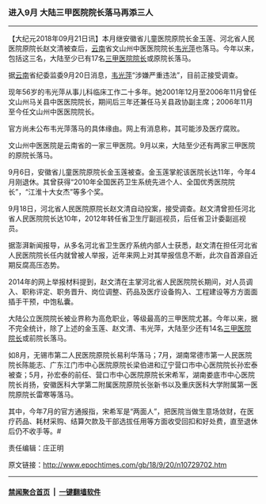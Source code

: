### 进入9月 大陆三甲医院院长落马再添三人
------------------------

<p>【大纪元2018年09月21日讯】本月继安徽省儿童医院原院长金玉莲、河北省人民医院原院长赵文清被查后，<a href="http://www.epochtimes.com/gb/tag/%E4%BA%91%E5%8D%97.html">云南</a>省文山州中医医院院长<a href="http://www.epochtimes.com/gb/tag/%E9%9F%A6%E5%85%89%E8%90%8D.html">韦光萍</a>也落马。今年以来，包括这三名，大陆至少已有17名<a href="http://www.epochtimes.com/gb/tag/%E4%B8%89%E7%94%B2%E5%8C%BB%E9%99%A2%E9%99%A2%E9%95%BF.html">三甲医院院长</a>或原院长落马。</p>
<p>据<a href="http://www.epochtimes.com/gb/tag/%E4%BA%91%E5%8D%97.html">云南</a>省纪委监委9月20日消息，<a href="http://www.epochtimes.com/gb/tag/%E9%9F%A6%E5%85%89%E8%90%8D.html">韦光萍</a>“涉嫌严重违法”，目前正接受调查。</p>
<p>现年56岁的韦光萍从事儿科临床工作二十多年。她2001年12月至2006年11月曾任文山州马关县中医医院院长，期间后三年还兼任马关县政协副主席；2006年11月至今任文山州中医医院院长。</p>
<p>官方尚未公布韦光萍落马的具体缘由。网上有消息称，其可能涉及医疗腐败。</p>
<p>文山州中医医院是云南省的一家三甲医院。9月以来，大陆至少还有两家三甲医院的原院长落马。</p>
<p>9月6日，安徽省儿童医院原院长金玉莲被查。金玉莲掌舵该医院长达11年，今年4月刚退休。其曾获得“2010年全国医药卫生系统先进个人、全国优秀医院院长”，“江淮十大女杰”等多个奖。</p>
<p>9月18日，河北省人民医院原院长赵文清自动投案，接受调查。赵文清曾担任河北省人民医院院长达10年，2012年转任省卫生厅副巡视员，后任省卫计委副巡视员。</p>
<p>据澎湃新闻报导，从多名河北省卫生医疗系统内部人士获悉，赵文清在担任河北省人民医院院长任内就曾被人举报，近年来网上对其举报信息不断，此次自首源自近期反腐高压态势。</p>
<p>2014年的网上举报材料提到，赵文清在主掌河北省人民医院院长期间，对人员调入、职称评定、职务晋升、岗位调整、药品及医疗设备购入、工程建设等方方面面插手干预，中饱私囊。</p>
<p>大陆公立医院院长被业界称为高危职业，等级最高的三甲医院尤甚。今年以来，据不完全统计，除了上述的金玉莲、赵文清、韦光萍，大陆至少还有14名<a href="http://www.epochtimes.com/gb/tag/%E4%B8%89%E7%94%B2%E5%8C%BB%E9%99%A2%E9%99%A2%E9%95%BF.html">三甲医院院长</a>或前院长落马。</p>
<p>如8月，无锡市第二人民医院原院长易利华落马；7月，湖南常德市第一人民医院院长陈能志、广东江门市中心医院原院长梁伯进和辽宁营口市中心医院院长孙宏泰被查；5月，孙宏泰的前任、营口市中心医院原院长宋希军，湖南娄底市中心医院院长肖扬，安徽医科大学第二附属医院原院长张新书以及重庆医科大学附属第一医院原院长雷寒等落马。</p>
<p>其中，今年7月的官方通报指，宋希军是“两面人”，把医院当做生意场敛财，在医疗药品、耗材采购、结算欠款及干部选拔任用等方面收受回扣和好处费，直至退休后仍不收手等。#</p>
<p>责任编辑：庄正明</p>

原文链接：http://www.epochtimes.com/gb/18/9/20/n10729702.htm


------------------------
#### [禁闻聚合首页](https://github.com/gfw-breaker/banned-news/blob/master/README.md) &nbsp;|&nbsp;  [一键翻墙软件](https://github.com/gfw-breaker/nogfw/blob/master/README.md)